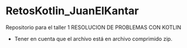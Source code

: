 # RetosKotlin_JuanElKantar
Repositorio para el taller 1 RESOLUCION DE PROBLEMAS CON KOTLIN

- Tener en cuenta que el archivo está en archivo comprimido zip.

